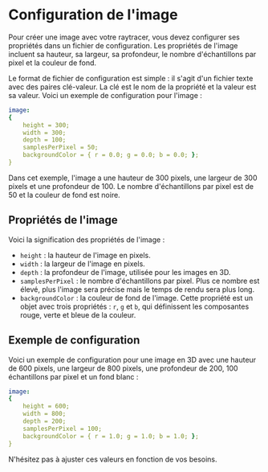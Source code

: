 # Configuration de l'image

Pour créer une image avec votre raytracer, vous devez configurer ses propriétés dans un fichier de configuration. Les propriétés de l'image incluent sa hauteur, sa largeur, sa profondeur, le nombre d'échantillons par pixel et la couleur de fond.

Le format de fichier de configuration est simple : il s'agit d'un fichier texte avec des paires clé-valeur. La clé est le nom de la propriété et la valeur est sa valeur. Voici un exemple de configuration pour l'image :

```yaml
image:
{
    height = 300;
    width = 300;
    depth = 100;
    samplesPerPixel = 50;
    backgroundColor = { r = 0.0; g = 0.0; b = 0.0; };
}
```

Dans cet exemple, l'image a une hauteur de 300 pixels, une largeur de 300 pixels et une profondeur de 100. Le nombre d'échantillons par pixel est de 50 et la couleur de fond est noire.

## Propriétés de l'image

Voici la signification des propriétés de l'image :

- `height` : la hauteur de l'image en pixels.
- `width` : la largeur de l'image en pixels.
- `depth` : la profondeur de l'image, utilisée pour les images en 3D.
- `samplesPerPixel` : le nombre d'échantillons par pixel. Plus ce nombre est élevé, plus l'image sera précise mais le temps de rendu sera plus long.
- `backgroundColor` : la couleur de fond de l'image. Cette propriété est un objet avec trois propriétés : `r`, `g` et `b`, qui définissent les composantes rouge, verte et bleue de la couleur.

## Exemple de configuration

Voici un exemple de configuration pour une image en 3D avec une hauteur de 600 pixels, une largeur de 800 pixels, une profondeur de 200, 100 échantillons par pixel et un fond blanc :

```yaml
image:
{
    height = 600;
    width = 800;
    depth = 200;
    samplesPerPixel = 100;
    backgroundColor = { r = 1.0; g = 1.0; b = 1.0; };
}
```

N'hésitez pas à ajuster ces valeurs en fonction de vos besoins.